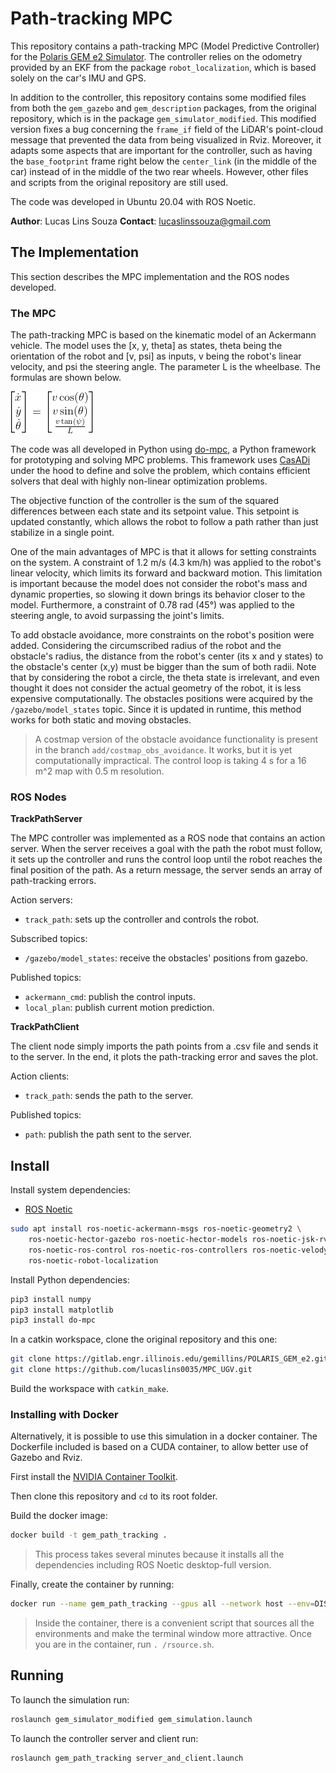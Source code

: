 # Path-tracking MPC

This repository contains a path-tracking MPC (Model Predictive Controller) for the [Polaris GEM e2 Simulator](https://gitlab.engr.illinois.edu/gemillins/POLARIS_GEM_e2/-/tree/main/). The controller relies on the odometry provided by an EKF from the package `robot_localization`, which is based solely on the car's IMU and GPS.

In addition to the controller, this repository contains some modified files from both the `gem_gazebo` and `gem_description` packages, from the original repository, which is in the package `gem_simulator_modified`. This modified version fixes a bug concerning the `frame_if` field of the LiDAR's point-cloud message that prevented the data from being visualized in Rviz. Moreover, it adapts some aspects that are important for the controller, such as having the `base_footprint` frame right below the `center_link` (in the middle of the car) instead of in the middle of the two rear wheels. However, other files and scripts from the original repository are still used.

The code was developed in Ubuntu 20.04 with ROS Noetic.

**Author**: Lucas Lins Souza
**Contact**: lucaslinssouza@gmail.com

## The Implementation

This section describes the MPC implementation and the ROS nodes developed.

### The MPC

The path-tracking MPC is based on the kinematic model of an Ackermann vehicle. The model uses the [x, y, theta] as states, theta being the orientation of the robot and [v, psi] as inputs, v being the robot's linear velocity, and psi the steering angle. The parameter L is the wheelbase. The formulas are shown below.

![model equations](docs/model_eqs.png)

The code was all developed in Python using [do-mpc](https://www.do-mpc.com/en/latest/index.html), a Python framework for prototyping and solving MPC problems. This framework uses [CasADi](https://web.casadi.org/docs/) under the hood to define and solve the problem, which contains efficient solvers that deal with highly non-linear optimization problems.

The objective function of the controller is the sum of the squared differences between each state and its setpoint value. This setpoint is updated constantly, which allows the robot to follow a path rather than just stabilize in a single point.

One of the main advantages of MPC is that it allows for setting constraints on the system. A constraint of 1.2 m/s (4.3 km/h) was applied to the robot's linear velocity, which limits its forward and backward motion. This limitation is important because the model does not consider the robot's mass and dynamic properties, so slowing it down brings its behavior closer to the model. Furthermore, a constraint of 0.78 rad (45°) was applied to the steering angle, to avoid surpassing the joint's limits.

To add obstacle avoidance, more constraints on the robot's position were added. Considering the circumscribed radius of the robot and the obstacle's radius, the distance from the robot's center (its x and y states) to the obstacle's center (x,y) must be bigger than the sum of both radii. Note that by considering the robot a circle, the theta state is irrelevant, and even thought it does not consider the actual geometry of the robot, it is less expensive computationally. The obstacles positions were acquired by the `/gazebo/model_states` topic. Since it is updated in runtime, this method works for both static and moving obstacles.

> A costmap version of the obstacle avoidance functionality is present in the branch `add/costmap_obs_avoidance`. It works, but it is yet computationally impractical. The control loop is taking 4 s for a 16 m^2 map with 0.5 m resolution.

### ROS Nodes

**TrackPathServer**

The MPC controller was implemented as a ROS node that contains an action server. When the server receives a goal with the path the robot must follow, it sets up the controller and runs the control loop until the robot reaches the final position of the path. As a return message, the server sends an array of path-tracking errors. 

Action servers:

* `track_path`: sets up the controller and controls the robot.

Subscribed topics:
    
* `/gazebo/model_states`: receive the obstacles' positions from gazebo.

Published topics:
    
* `ackermann_cmd`: publish the control inputs.
* `local_plan`: publish current motion prediction.

**TrackPathClient**

The client node simply imports the path points from a .csv file and sends it to the server. In the end, it plots the path-tracking error and saves the plot. 

Action clients:

* `track_path`: sends the path to the server.

Published topics:
    
* `path`: publish the path sent to the server.

## Install

Install system dependencies:

* [ROS Noetic](http://wiki.ros.org/noetic/Installation/Ubuntu) 

```sh
sudo apt install ros-noetic-ackermann-msgs ros-noetic-geometry2 \
    ros-noetic-hector-gazebo ros-noetic-hector-models ros-noetic-jsk-rviz-plugins \
    ros-noetic-ros-control ros-noetic-ros-controllers ros-noetic-velodyne-simulator \
    ros-noetic-robot-localization
```

Install Python dependencies:

```sh
pip3 install numpy
pip3 install matplotlib
pip3 install do-mpc
```

In a catkin workspace, clone the original repository and this one:

```sh
git clone https://gitlab.engr.illinois.edu/gemillins/POLARIS_GEM_e2.git
git clone https://github.com/lucaslins0035/MPC_UGV.git
```

Build the workspace with `catkin_make`.

### Installing with Docker

Alternatively, it is possible to use this simulation in a docker container. The Dockerfile included is based on a CUDA container, to allow better use of Gazebo and Rviz.

First install the [NVIDIA Container Toolkit](https://docs.nvidia.com/datacenter/cloud-native/container-toolkit/install-guide.html).

Then clone this repository and `cd` to its root folder.

Build the docker image:

```sh
docker build -t gem_path_tracking .
```

> This process takes several minutes because it installs all the dependencies including ROS Noetic desktop-full version.

Finally, create the container by running:

```sh
docker run --name gem_path_tracking --gpus all --network host --env=DISPLAY --env=NVIDIA_DRIVER_CAPABILITIES=all --env=NVIDIA-VISIBLE_DEVICES=all --env=QT_X11_NO_MITSHM=1 -v /tmp/.X11-unix:/tmp/.X11-unix:rw --runtime=nvidia --privileged -it test_gem_path_tracking:latest
```

> Inside the container, there is a convenient script that sources all the environments and make the terminal window more attractive. Once you are in the container, run `. /rsource.sh`.

## Running

To launch the simulation run:

```sh
roslaunch gem_simulator_modified gem_simulation.launch
```

To launch the controller server and client run:

```sh
roslaunch gem_path_tracking server_and_client.launch
```
